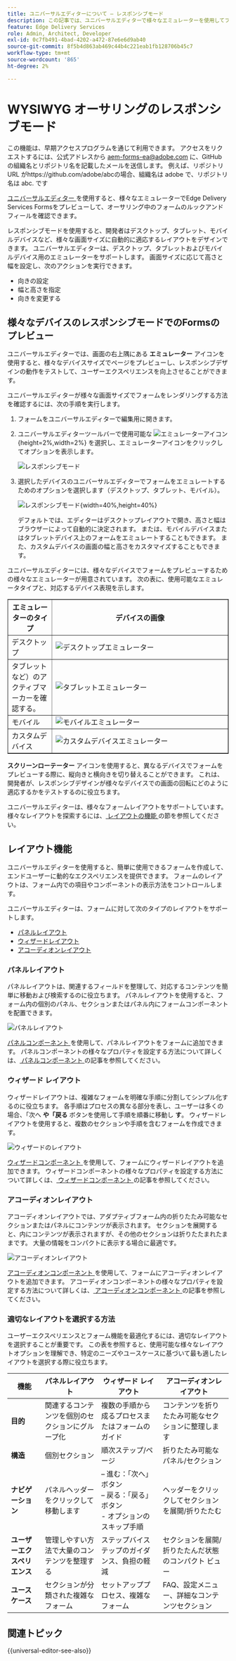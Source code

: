 ```yaml
---
title: ユニバーサルエディターについて – レスポンシブモード
description: この記事では、ユニバーサルエディターで様々なエミュレーターを使用してフォームをプレビューし、オーサリング中のルックアンドフィールを視覚化する方法について説明します。
feature: Edge Delivery Services
role: Admin, Architect, Developer
exl-id: 0c7fb491-4bad-4202-a472-87e6e6d9ab40
source-git-commit: 8f5b4d863ab469c44b4c221eab1fb128706b45c7
workflow-type: tm+mt
source-wordcount: '865'
ht-degree: 2%

---
```


# WYSIWYG オーサリングのレスポンシブモード

<span class="preview"> この機能は、早期アクセスプログラムを通じて利用できます。 アクセスをリクエストするには、公式アドレスから <a href="mailto:aem-forms-ea@adobe.com">aem-forms-ea@adobe.com</a> に、GitHub の組織名とリポジトリ名を記載したメールを送信します。 例えば、リポジトリ URL がhttps://github.com/adobe/abcの場合、組織名は adobe で、リポジトリ名は abc.</span> です


[ ユニバーサルエディター ](/help/edge/docs/forms/universal-editor/overview-universal-editor-for-edge-delivery-services-for-forms.md) を使用すると、様々なエミュレーターでEdge Delivery Services Formsをプレビューして、オーサリング中のフォームのルックアンドフィールを確認できます。

レスポンシブモードを使用すると、開発者はデスクトップ、タブレット、モバイルデバイスなど、様々な画面サイズに自動的に適応するレイアウトをデザインできます。 ユニバーサルエディターは、デスクトップ、タブレットおよびモバイルデバイス用のエミュレーターをサポートします。 画面サイズに応じて高さと幅を設定し、次のアクションを実行できます。

* 向きの設定
* 幅と高さを指定
* 向きを変更する

## 様々なデバイスのレスポンシブモードでのFormsのプレビュー

ユニバーサルエディターでは、画面の右上隅にある **エミュレーター** アイコンを使用すると、様々なデバイスサイズでページをプレビューし、レスポンシブデザインの動作をテストして、ユーザーエクスペリエンスを向上させることができます。

ユニバーサルエディターが様々な画面サイズでフォームをレンダリングする方法を確認するには、次の手順を実行します。

1. フォームをユニバーサルエディターで編集用に開きます。
1. ユニバーサルエディターツールバーで使用可能な ![ エミュレーターアイコン ](/help/edge/docs/forms/universal-editor/assets/emulator.png){height=2%,width=2%} を選択し、エミュレーターアイコンをクリックしてオプションを表示します。

   ![ レスポンシブモード ](/help/edge/docs/forms/universal-editor/assets/universal-editor-emulator.png)

1. 選択したデバイスのユニバーサルエディターでフォームをエミュレートするためのオプションを選択します（デスクトップ、タブレット、モバイル）。

   ![ レスポンシブモード ](/help/edge/docs/forms/universal-editor/assets/ue-responsivemode.png){width=40%,height=40%}

   デフォルトでは、エディターはデスクトップレイアウトで開き、高さと幅はブラウザーによって自動的に決定されます。 または、モバイルデバイスまたはタブレットデバイス上のフォームをエミュレートすることもできます。 また、カスタムデバイスの画面の幅と高さをカスタマイズすることもできます。

ユニバーサルエディターには、様々なデバイスでフォームをプレビューするための様々なエミュレーターが用意されています。 次の表に、使用可能なエミュレータタイプと、対応するデバイス表現を示します。

<table border="1" style="text-align:" left; border-collapse: collapse;">
    <tr>
        <th style="width: 20%">エミュレーターのタイプ</th>
        <th style="width: 80%">デバイスの画像</th>
    </tr>
    <tr>
        <td style="width: 20%">デスクトップ</td>
        <td style="width: 80%"><img src="/help/edge/docs/forms/universal-editor/assets/universal-editor-desktop.png" alt="デスクトップエミュレーター" style="width: auto; height: auto"></td>
    </tr>
    <tr>
        <td style="width: 20%">タブレットなど）のアクティブマーカーを確認する。</td>
        <td style="width: 80%"><img src="/help/edge/docs/forms/universal-editor/assets/universal-editor-tab.png" alt="タブレットエミュレーター" style="width: auto; height: auto"></td>
    </tr>
    <tr>
        <td style="width: 20%">モバイル</td>
        <td style="width: 80%"><img src="/help/edge/docs/forms/universal-editor/assets/universal-editor-mobile.png" alt="モバイルエミュレーター" style="width: auto; height: auto"></td>
    </tr>
    <tr>
        <td style="width: 20%">カスタムデバイス</td>
        <td style="width: 80%"><img src="/help/edge/docs/forms/universal-editor/assets/universal-editor-custom.png" alt="カスタムデバイスエミュレーター" style="width: auto; height: auto"></td>
    </tr>
</table>

**スクリーンローテーター** アイコンを使用すると、異なるデバイスでフォームをプレビューする際に、縦向きと横向きを切り替えることができます。 これは、開発者が、レスポンシブデザインが様々なデバイスでの画面の回転にどのように適応するかをテストするのに役立ちます。

ユニバーサルエディターは、様々なフォームレイアウトをサポートしています。 様々なレイアウトを探索するには、[ レイアウトの機能 ](#layout-capabilities) の節を参照してください。

## レイアウト機能

ユニバーサルエディターを使用すると、簡単に使用できるフォームを作成して、エンドユーザーに動的なエクスペリエンスを提供できます。 フォームのレイアウトは、フォーム内での項目やコンポーネントの表示方法をコントロールします。

ユニバーサルエディターは、フォームに対して次のタイプのレイアウトをサポートします。
* [パネルレイアウト](#panel-layout)
* [ウィザードレイアウト](#wizard-layout)
* [アコーディオンレイアウト](#accordion-layout)

### パネルレイアウト

パネルレイアウトは、関連するフィールドを整理して、対応するコンテンツを簡単に移動および検索するのに役立ちます。 パネルレイアウトを使用すると、フォーム内の個別のパネル、セクションまたはパネル内にフォームコンポーネントを配置できます。

![ パネルレイアウト ](/help/edge/docs/forms/universal-editor/assets/panel-layout.png)

[ パネルコンポーネント ](https://experienceleague.adobe.com/ja/docs/experience-manager-core-components/using/adaptive-forms/adaptive-forms-components/panel) を使用して、パネルレイアウトをフォームに追加できます。 パネルコンポーネントの様々なプロパティを設定する方法について詳しくは、[ パネルコンポーネント ](https://experienceleague.adobe.com/ja/docs/experience-manager-core-components/using/adaptive-forms/adaptive-forms-components/panel) の記事を参照してください。

### ウィザード レイアウト


ウィザードレイアウトは、複雑なフォームを明確な手順に分割してシンプル化するのに役立ちます。 各手順はプロセスの異なる部分を表し、ユーザーは多くの場合、「次へ **や「戻る** ボタンを使用して手順を順番に移動し **す**。 ウィザードレイアウトを使用すると、複数のセクションや手順を含むフォームを作成できます。

![ ウィザードのレイアウト ](/help/edge/docs/forms/universal-editor/assets/wizard-layout.png)

[ ウィザードコンポーネント ](https://experienceleague.adobe.com/en/docs/experience-manager-core-components/using/adaptive-forms/adaptive-forms-components/wizard) を使用して、フォームにウィザードレイアウトを追加できます。 ウィザードコンポーネントの様々なプロパティを設定する方法について詳しくは、[ ウィザードコンポーネント ](https://experienceleague.adobe.com/en/docs/experience-manager-core-components/using/adaptive-forms/adaptive-forms-components/wizard) の記事を参照してください。

### アコーディオンレイアウト

アコーディオンレイアウトでは、アダプティブフォーム内の折りたたみ可能なセクションまたはパネルにコンテンツが表示されます。 セクションを展開すると、内にコンテンツが表示されますが、その他のセクションは折りたたまれたままです。 大量の情報をコンパクトに表示する場合に最適です。

![ アコーディオンレイアウト ](/help/edge/docs/forms/universal-editor/assets/accordion-layout.png)

[ アコーディオンコンポーネント ](https://experienceleague.adobe.com/en/docs/experience-manager-core-components/using/adaptive-forms/adaptive-forms-components/accordion) を使用して、フォームにアコーディオンレイアウトを追加できます。 アコーディオンコンポーネントの様々なプロパティを設定する方法について詳しくは、[ アコーディオンコンポーネント ](https://experienceleague.adobe.com/en/docs/experience-manager-core-components/using/adaptive-forms/adaptive-forms-components/accordion) の記事を参照してください。

### 適切なレイアウトを選択する方法

ユーザーエクスペリエンスとフォーム機能を最適化するには、適切なレイアウトを選択することが重要です。 この表を参照すると、使用可能な様々なレイアウトオプションを理解でき、特定のニーズやユースケースに基づいて最も適したレイアウトを選択する際に役立ちます。

| 機能 | パネルレイアウト | ウィザード レイアウト | アコーディオンレイアウト |
|----------------------|-----------------------------------------------|-----------------------------------------------|-----------------------------------------------|
| **目的** | 関連するコンテンツを個別のセクションにグループ化 | 複数の手順から成るプロセスまたはフォームのガイド | コンテンツを折りたたみ可能なセクションに整理します |
| **構造** | 個別セクション | 順次ステップ/ページ | 折りたたみ可能なパネル/セクション |
| **ナビゲーション** | パネルヘッダーをクリックして移動します |  – 進む：「次へ」ボタン <br> – 戻る：「戻る」ボタン <br>- オプションのスキップ手順 | ヘッダーをクリックしてセクションを展開/折りたたむ |
| **ユーザーエクスペリエンス** | 管理しやすい方法で大量のコンテンツを整理する | ステップバイステップのガイダンス、負担の軽減 | セクションを展開/折りたたんだ状態のコンパクト ビュー |
| **ユースケース** | セクションが分類された複雑なフォーム | セットアッププロセス、複雑なフォーム | FAQ、設定メニュー、詳細なコンテンツセクション |

## 関連トピック

{{universal-editor-see-also}}
